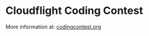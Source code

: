 # Cloudflight Coding Contest

More information at: [codingcontest.org](https://register.codingcontest.org/)
